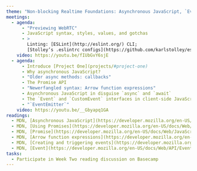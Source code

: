 ```yaml
---
theme: "Non-blocking Realtime Foundations: Asynchronous JavaScript, `Event` and `EventEmitter`"
meetings:
  - agenda:
      - "Previewing WebRTC"
      - JavaScript syntax, styles, values, and gotchas
      - >
        Linting: [ESLint](http://eslint.org/) CLI;
        [Stolley’s .eslintrc configs](https://github.com/karlstolley/eslint-config)
    video: https://youtu.be/fIUbGvY6sjE
  - agenda:
      - Introduce [Project One](projects/#project-one)
      - Why asynchronous JavaScript?
      - "Older async methods: callbacks"
      - The Promise API
      - "Newerfangled syntax: Arrow function expressions"
      - Asynchronous JavaScript in disguise `async` and `await`
      - The `Event` and `CustomEvent` interfaces in client-side JavaScript
      - "`EventEmitter`"
    video: https://youtu.be/__Gbyapq1GA
readings:
  - MDN, [Asynchronous JavaScript](https://developer.mozilla.org/en-US/docs/Learn/JavaScript/Asynchronous)
  - MDN, [Using Promises](https://developer.mozilla.org/en-US/docs/Web/JavaScript/Guide/Using_promises)
  - MDN, [Promise](https://developer.mozilla.org/en-US/docs/Web/JavaScript/Reference/Global_Objects/Promise)
  - MDN, [Arrow function expressions](https://developer.mozilla.org/en-US/docs/Web/JavaScript/Reference/Functions/Arrow_functions)
  - MDN, [Creating and triggering events](https://developer.mozilla.org/en-US/docs/Web/Guide/Events/Creating_and_triggering_events)
  - MDN, [Event](https://developer.mozilla.org/en-US/docs/Web/API/Event)
tasks:
  - Participate in Week Two reading discussion on Basecamp
---
```


